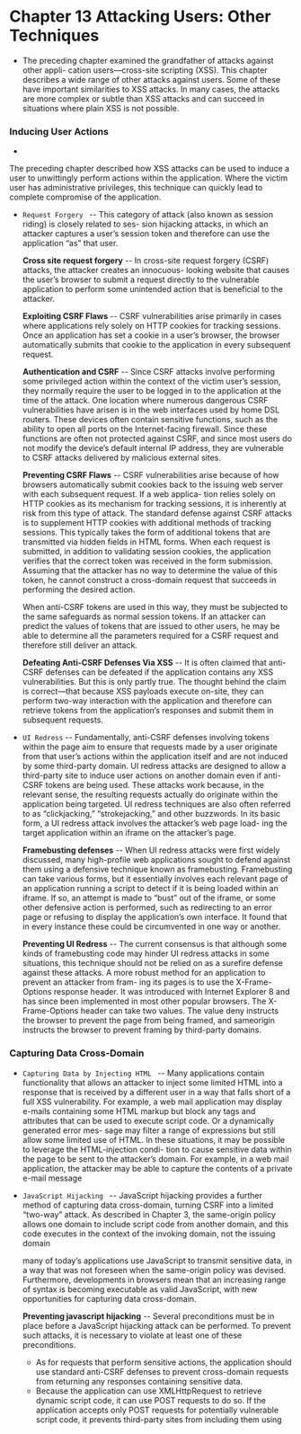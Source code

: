 # Chapter 13 Attacking Users: Other Techniques 

- The preceding chapter examined the grandfather of attacks against other appli- cation users—cross-site scripting (XSS). This chapter describes a wide range of other attacks against users. Some of these have important similarities to XSS attacks. In many cases, the attacks are more complex or subtle than XSS attacks and can succeed in situations where plain XSS is not possible.

### Inducing User Actions 

- 
The preceding chapter described how XSS attacks can be used to induce a user to unwittingly perform actions within the application. Where the victim user has administrative privileges, this technique can quickly lead to complete compromise of the application.

- `Request Forgery ` -- This category of attack (also known as session riding) is closely related to ses- sion hijacking attacks, in which an attacker captures a user’s session token and therefore can use the application “as” that user.
  
  __Cross site request forgery__ -- In cross-site request forgery (CSRF) attacks, the attacker creates an innocuous- looking website that causes the user’s browser to submit a request directly to the vulnerable application to perform some unintended action that is beneficial to the attacker.
  
  __Exploiting CSRF Flaws__ -- CSRF vulnerabilities arise primarily in cases where applications rely solely on HTTP cookies for tracking sessions. Once an application has set a cookie in a user’s browser, the browser automatically submits that cookie to the application in every subsequent request.
 
  __Authentication and CSRF__ -- Since CSRF attacks involve performing some privileged action within the context of the victim user’s session, they normally require the user to be logged in to the application at the time of the attack.
One location where numerous dangerous CSRF vulnerabilities have arisen is in the web interfaces used by home DSL routers. These devices often contain sensitive functions, such as the ability to open all ports on the Internet-facing firewall. Since these functions are often not protected against CSRF, and since most users do not modify the device’s default internal IP address, they are vulnerable to CSRF attacks delivered by malicious external sites.

  __Preventing CSRF Flaws__ -- CSRF vulnerabilities arise because of how browsers automatically submit cookies back to the issuing web server with each subsequent request. If a web applica- tion relies solely on HTTP cookies as its mechanism for tracking sessions, it is inherently at risk from this type of attack. The standard defense against CSRF attacks is to supplement HTTP cookies with additional methods of tracking sessions. This typically takes the form of additional tokens that are transmitted via hidden fields in HTML forms. When each request is submitted, in addition to validating session cookies, the application verifies that the correct token was received in the form submission. Assuming that the attacker has no way to determine the value of this token, he cannot construct a cross-domain request that succeeds in performing the desired action.
 
  When anti-CSRF tokens are used in this way, they must be subjected to the same safeguards as normal session tokens. If an attacker can predict the values of tokens that are issued to other users, he may be able to determine all the parameters required for a CSRF request and therefore still deliver an attack.
 
  __Defeating Anti-CSRF Defenses Via XSS__ -- It is often claimed that anti-CSRF defenses can be defeated if the application contains any XSS vulnerabilities. But this is only partly true. The thought behind the claim is correct—that because XSS payloads execute on-site, they can perform two-way interaction with the application and therefore can retrieve tokens from the application’s responses and submit them in subsequent requests.
 
- `UI Redress` -- Fundamentally, anti-CSRF defenses involving tokens within the page aim to ensure that requests made by a user originate from that user’s actions within the application itself and are not induced by some third-party domain. UI redress attacks are designed to allow a third-party site to induce user actions on another domain even if anti-CSRF tokens are being used. These attacks work because, in the relevant sense, the resulting requests actually do originate within the application being targeted. UI redress techniques are also often referred to as “clickjacking,” “strokejacking,” and other buzzwords. 
In its basic form, a UI redress attack involves the attacker’s web page load- ing the target application within an iframe on the attacker’s page.

  __Framebusting defenses__ -- When UI redress attacks were first widely discussed, many high-profile web applications sought to defend against them using a defensive technique known as framebusting. Framebusting can take various forms, but it essentially involves each relevant page of an application running a script to detect if it is being loaded within an iframe. If so, an attempt is made to “bust” out of the iframe, or some other defensive action is performed, such as redirecting to an error page or refusing to display the application’s own interface. It found that in every instance these could be circumvented in one way or another.
  
  __Preventing UI Redress__ -- The current consensus is that although some kinds of framebusting code may hinder UI redress attacks in some situations, this technique should not be relied on as a surefire defense against these attacks. A more robust method for an application to prevent an attacker from fram- ing its pages is to use the X-Frame-Options response header. It was introduced with Internet Explorer 8 and has since been implemented in most other popular browsers. The X-Frame-Options header can take two values. The value deny instructs the browser to prevent the page from being framed, and sameorigin instructs the browser to prevent framing by third-party domains.

### Capturing Data Cross-Domain

- `Capturing Data by Injecting HTML ` -- Many applications contain functionality that allows an attacker to inject some limited HTML into a response that is received by a different user in a way that falls short of a full XSS vulnerability. For example, a web mail application may display e-mails containing some HTML markup but block any tags and attributes that can be used to execute script code. Or a dynamically generated error mes- sage may filter a range of expressions but still allow some limited use of HTML.
In these situations, it may be possible to leverage the HTML-injection condi- tion to cause sensitive data within the page to be sent to the attacker’s domain. For example, in a web mail application, the attacker may be able to capture the contents of a private e-mail message

- `JavaScript Hijacking ` -- JavaScript hijacking provides a further method of capturing data cross-domain, turning CSRF into a limited “two-way” attack. As described in Chapter 3, the same-origin policy allows one domain to include script code from another domain, and this code executes in the context of the invoking domain, not the issuing domain

  many of today’s applications use JavaScript to transmit sensitive data, in a way that was not foreseen when the same-origin policy was devised. Furthermore, developments in browsers mean that an increasing range of syntax is becoming executable as valid JavaScript, with new opportunities for capturing data cross-domain.
  
  __Preventing javascript hijacking__ -- Several preconditions must be in place before a JavaScript hijacking attack can be performed. To prevent such attacks, it is necessary to violate at least one of these preconditions.
    - As for requests that perform sensitive actions, the application should use standard anti-CSRF defenses to prevent cross-domain requests from returning any responses containing sensitive data.
    -  Because the application can use XMLHttpRequest to retrieve dynamic script code, it can use POST requests to do so. If the application accepts only POST requests for potentially vulnerable script code, it prevents third-party sites from including them using <script> tags.

### Other Client-Side Injection Attacks

- `HTTP Header Injection ` --

- `Cookie Injection ` --

- `Open Redirection Vulnerabilities ` --

- `Client-Side SQL Injection ` --

- `Client-Side HTTP Parameter Pollution` --

### Local Privacy Attacks 

- `Persistent Cookies` --

- `Cached Web Content` --

- `Browsing History ` --

- `Autocomplete` --

- `Flash Local Shared Objects ` --

- `Silverlight Isolated Storage` --

- `Internet Explorer userData ` --

- `HTML5 Local Storage Mechanisms` --

- `Preventing Local Privacy Attacks ` --

### Attacking ActiveX Controls

- `Finding ActiveX Vulnerabilities` --

- `Preventing ActiveX Vulnerabilities ` --

### Attacking the Browser 

- `Logging Keystrokes` --

- `Stealing Browser History and Search Queries ` --

- `Enumerating Currently Used Applications ` --

- `Port Scanning ` --

- `Attacking Other Network Hosts ` --

- `Exploiting Non-HTTP Services ` --

- `Exploiting Browser Bugs ` --

- `DNS Rebinding` --

- `Browser Exploitation Frameworks ` --

- `Man-in-the-Middle Attacks ` --

### Summary

<br>
<br>

---

<br>
<br>

# Chapter 14 Automating Customized Attacks 

### Uses for Customized Automation 

- `The Basic Approach ` --

- `Detecting Hits ` --

- `Scripting the Attack ` --

- `JAttack` --

### Enumerating Valid Identifi ers 

### Harvesting Useful Data

### Fuzzing for Common Vulnerabilities 

### Putting It All Together: Burp Intruder

### Barriers to Automation 

- `Session-Handling Mechanisms` --

- `CAPTCHA Controls ` --

### Summary


<br>
<br>

---

<br>
<br>

